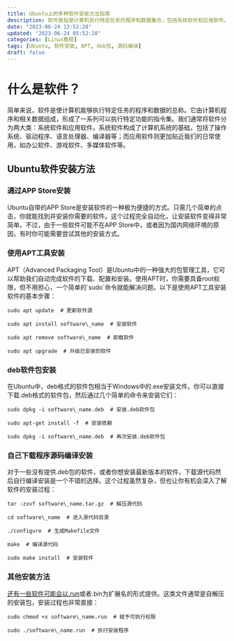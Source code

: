 ```yaml
---
title: Ubuntu上的多种软件安装方法指南
description: 软件是指使计算机执行特定任务的程序和数据集合，包括系统软件和应用软件。方法安装Ubuntu软件包括通过APP Store、使用APT工具、安装deb软件包、下载源代码编译以及其他如.run或.bin文件形式。每种方法适应不同需求，如简便性或获取最新版本。
date: "2023-06-24 13:52:28"
updated: "2023-06-24 05:52:28"
categories: [Linux教程]
tags: [Ubuntu, 软件安装, APT, deb包, 源码编译]
draft: false
---
```


# 什么是软件？

简单来说，软件是使计算机能够执行特定任务的程序和数据的总称。它由计算机程序和相关数据组成，形成了一系列可以执行特定功能的指令集。我们通常将软件分为两大类：系统软件和应用软件。系统软件构成了计算机系统的基础，包括了操作系统、驱动程序、语言处理器、编译器等；而应用软件则更加贴近我们的日常使用，如办公软件、游戏软件、多媒体软件等。

## Ubuntu软件安装方法

### 通过APP Store安装

Ubuntu自带的APP Store是安装软件的一种极为便捷的方式。只需几个简单的点击，你就能找到并安装你需要的软件。这个过程完全自动化，让安装软件变得非常简单。不过，由于一些软件可能不在APP Store中，或者因为国内网络环境的原因，有时你可能需要尝试其他的安装方式。

### 使用APT工具安装

APT（Advanced Packaging Tool）是Ubuntu中的一种强大的包管理工具，它可以帮助我们自动完成软件的下载、配置和安装。使用APT时，你需要具备root权限，但不用担心，一个简单的\`sudo\`命令就能解决问题。以下是使用APT工具安装软件的基本步骤：

```
sudo apt update  # 更新软件源
```

```
sudo apt install software\_name  # 安装软件
```

```
sudo apt remove software\_name  # 卸载软件
```

```
sudo apt upgrade  # 升级已安装的软件
```

### deb软件包安装

在Ubuntu中，deb格式的软件包相当于Windows中的.exe安装文件。你可以直接下载.deb格式的软件包，然后通过几个简单的命令来安装它们：

```
sudo dpkg -i software\_name.deb  # 安装.deb软件包
```

```
sudo apt-get install -f  # 安装依赖
```

```
sudo dpkg -i software\_name.deb  # 再次安装.deb软件包
```

### 自己下载程序源码编译安装

对于一些没有提供.deb包的软件，或者你想安装最新版本的软件，下载源代码然后自行编译安装是一个不错的选择。这个过程虽然复杂，但也让你有机会深入了解软件的安装过程：

```
tar -zxvf software\_name.tar.gz  # 解压源代码
```

```
cd software\_name  # 进入源代码目录
```

```
./configure  # 生成Makefile文件
```

```
make  # 编译源代码
```

```
sudo make install  # 安装软件
```

### 其他安装方法

[还有一些软件可能会以.run](http://还有一些软件可能会以.run)或者.bin为扩展名的形式提供。这类文件通常是自解压的安装包，安装过程也非常直接：

```
sudo chmod +x software\_name.run  # 赋予可执行权限
```

```
sudo ./software\_name.run  # 执行安装程序
```

